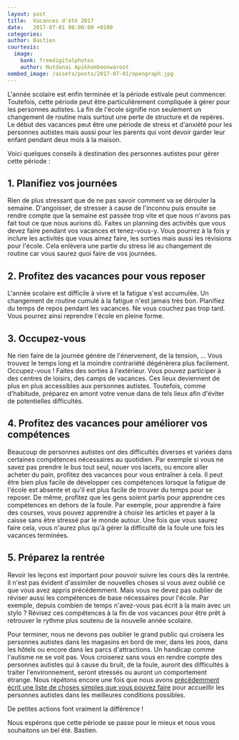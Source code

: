 ```yaml
---
layout: post
title:  Vacances d'été 2017
date:   2017-07-01 08:00:00 +0100
categories: 
author: Bastien
courtesis:
  image:
    bank: freedigitalphotos
    author: Nutdanai Apikhomboonwaroot
oembed_image: /assets/posts/2017-07-01/opengraph.jpg
---
```


L'année scolaire est enfin terminée et la période estivale peut commencer.
Toutefois, cette période peut être particulièrement compliquée à gérer pour les personnes autistes.
La fin de l'école signifie non seulement un changement de routine mais surtout une perte de structure et de repères.
Le début des vacances peut être une période de stress et d'anxiété pour les personnes autistes mais aussi pour les parents qui vont devoir
garder leur enfant pendant deux mois à la maison.

Voici quelques conseils à destination des personnes autistes pour gérer cette période&nbsp;:

## 1. Planifiez vos journées
Rien de plus stressant que de ne pas savoir comment va se dérouler la semaine. D'angoisser, de stresser à cause de l'inconnu
puis ensuite se rendre compte que la semaine est passée trop vite et 
que nous n'avons pas fait tout ce que nous aurions dû. Faites un planning des activités que vous devez faire pendant vos vacances et tenez-vous-y.
Vous pourrez à la fois y inclure les activités que vous aimez faire, les sorties mais aussi les révisions pour l'école.
Cela enlèvera une partie du stress lié au changement de routine car vous saurez quoi faire de vos journées.

## 2. Profitez des vacances pour vous reposer
L'année scolaire est difficile à vivre et la fatigue s'est accumulée. Un changement de routine cumulé à la fatigue n'est jamais très bon.
Planifiez du temps de repos pendant les vacances. Ne vous couchez pas trop tard. Vous pourrez ainsi reprendre l'école en pleine forme.

## 3. Occupez-vous
Ne rien faire de la journée génère de l'énervement, de la tension, … Vous trouvez le temps long et la moindre contrariété
dégénèrera plus facilement.
  Occupez-vous ! Faites des sorties à l'extérieur.
Vous pouvez participer à des centres de loisirs, des camps de vacances. Ces lieux deviennent de plus en plus accessibles aux personnes autistes.
Toutefois, comme d'habitude, préparez en amont votre venue dans de tels lieux afin d'éviter de potentielles difficultés.

## 4. Profitez des vacances pour améliorer vos compétences
Beaucoup de personnes autistes ont des difficultés diverses et variées dans certaines compétences nécessaires au quotidien.
Par exemple si vous ne savez pas prendre le bus tout seul,
nouer vos lacets, ou encore aller acheter du pain, profitez des vacances pour vous entraîner à cela.
Il peut être bien plus facile de développer ces compétences lorsque la fatigue de l'école est absente et qu'il est plus facile de trouver du temps pour se reposer.
De même, profitez que les gens soient partis pour apprendre ces compétences en dehors de la foule. Par exemple, pour apprendre à faire des courses, vous pouvez apprendre
à choisir les articles et payer à la caisse sans être stressé par le monde autour. Une fois que vous saurez faire cela, vous n'aurez plus qu'à gérer la difficulté de la foule une fois les vacances terminées.

## 5. Préparez la rentrée
Revoir les leçons est important pour pouvoir suivre les cours dès la rentrée. Il n'est pas évident d'assimiler de nouvelles choses si vous avez oublié ce que vous avez appris précédemment.
Mais vous ne devez pas oublier de réviser aussi
les compétences de base nécessaires pour l'école. Par exemple, depuis combien de temps n'avez-vous pas écrit à la main avec un stylo&nbsp;?
Révisez ces compétences à la fin de vos vacances pour être prêt à retrouver le rythme plus soutenu de la nouvelle année scolaire.


Pour terminer, nous ne devons pas oublier le grand public qui croisera les personnes autistes
dans les magasins en bord de mer, dans les zoos, dans les hôtels ou encore dans les parcs d'attractions.
Un handicap comme l'autisme ne se voit pas. Vous croiserez sans vous en rendre compte des personnes autistes qui à cause du bruit, de la foule, auront des difficultés à traiter l'environnement,
seront stressés ou auront un comportement étrange.
Nous répétons encore une fois que nous avons <a href="/autisme/ce-que-vous-pouvez-faire-pour-construire-une-societe-inclusive">précédemment écrit une liste de choses simples que vous pouvez faire</a>
pour accueillir les personnes autistes dans les meilleures conditions possibles.

<p class="center big">De petites actions font vraiment la différence&nbsp;!</p>

Nous espérons que cette période se passe pour le mieux et nous vous souhaitons un bel été.
Bastien.

